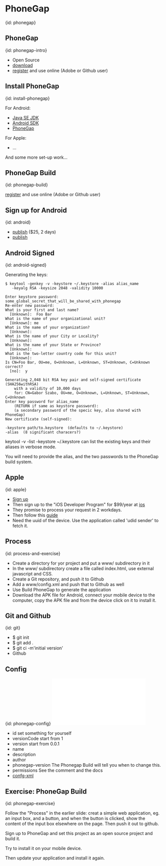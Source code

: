 # PhoneGap
{id: phonegap}

## PhoneGap
{id: phonegap-intro}

* Open Source
* [download](http://phonegap.com/)
* [register](https://build.phonegap.com/apps) and use online (Adobe or Github user)



## Install PhoneGap
{id: install-phonegap}

For Android:


* [Java SE JDK](http://www.oracle.com/technetwork/java/javase/downloads/index.html)
* [Android SDK](http://developer.android.com/sdk/index.html)
* [PhoneGap](http://phonegap.com/)

For Apple:

* ...

And some more set-up work...


## PhoneGap Build
{id: phonegap-build}

[register](https://build.phonegap.com/apps) and use online (Adobe or Github user)


## Sign up for Android
{id: android}

* [publish](https://play.google.com/apps/publish/) ($25, 2 days)
* [publish](https://support.google.com/googleplay/android-developer/answer/113468?hl=en&amp;ref_topic=2365624)


## Android Signed
{id: android-signed}

Generating the keys:

```
$ keytool -genkey -v -keystore ~/.keystore -alias alias_name
   -keyalg RSA -keysize 2048 -validity 10000

Enter keystore password: some_global_secret_that_will_be_shared_with_phonegap
Re-enter new password:
What is your first and last name?
  [Unknown]:  Foo Bar
What is the name of your organizational unit?
  [Unknown]: me
What is the name of your organization?
  [Unknown]:
What is the name of your City or Locality?
  [Unknown]:
What is the name of your State or Province?
  [Unknown]:
What is the two-letter country code for this unit?
  [Unknown]:
Is CN=Foo Bar, OU=me, O=Unknown, L=Unknown, ST=Unknown, C=Unknown correct?
  [no]:  y

Generating 2,048 bit RSA key pair and self-signed certificate (SHA256withRSA)
    with a validity of 10,000 days
	for: CN=Gabor Szabo, OU=me, O=Unknown, L=Unknown, ST=Unknown, C=Unknown
Enter key password for alias_name
	(RETURN if same as keystore password):
    (a secondary password of the specic key, also shared with PhoneGap)
New certificate (self-signed):
```


```
-keystore path/to.keystore  (defaults to ~/.keystore)
-alias  (8 significant characers?)
```



<command>keytool -v -list -keystore ~/.keystore</command> can list the existing keys and their aliases in verbose mode.




You will need to provide the alias, and the two passwords to the PhoneGap build system.




## Apple
{id: apple}

* [Sign up](https://developer.apple.com/)
* Then sign up to the "iOS Developer Program" for $99/year at [ios](https://developer.apple.com/programs/ios/)
* They promise to process your request in 2 workdays.
* Then follow this [guide](https://build.phonegap.com/docs/ios-builds)
* Need the uuid of the device. Use the application called 'udid sender' to fetch it.



## Process
{id: process-and-exercise}

* Create a directory for yor project and put a www/ subdirectory in it
* In the www/ subdirectory create a file called index.html, use external javascript and CSS.
* Create a Git repository, and push it to Github
* Add a www/config.xml and push that to Github as well
* Use Build PhoneGap to generate the application
* Download the APK file for Android, connect your mobile device to the computer, copy the APK file and from the device click on it to install it.



## Git and Github
{id: git}

* $ git init
* $ git add .
* $ git ci -m'initial version'
* Github


## Config
{id: phonegap-config}
![](examples/phonegap/config.xml)

* id            set something for yourself
* versionCode   start from 1
* version       start from 0.0.1
* name
* description
* author
* phonegap-version   The Phonegap Build will tell you when to change this.
* permissions   See the comment and the docs
* [confg-xml](https://build.phonegap.com/docs/config-xml)


## Exercise: PhoneGap Build
{id: phonegap-exercise}


Follow the "Process" in the earlier slide: creat a simple web application, eg. an input box, and a button,
and when the button is clicked, show the content of the input box elsewhere on the page. Then push it out to github.




Sign up to PhoneGap and set this project as an open source project and build it.




Try to install it on your mobile device.



Then update your application and install it again.






